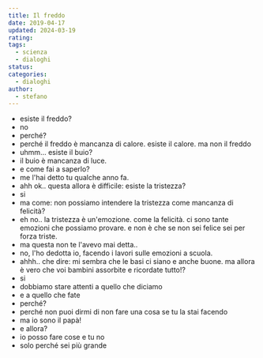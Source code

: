 ```yaml
---
title: Il freddo
date: 2019-04-17
updated: 2024-03-19
rating: 
tags:
  - scienza
  - dialoghi
status: 
categories:
  - dialoghi
author:
  - stefano
---
```


- esiste il freddo?
- no
- perché?
- perché il freddo è mancanza di calore. esiste il calore. ma non il freddo
- uhmm... esiste il buio?
- il buio è mancanza di luce.
- e come fai a saperlo?
- me l'hai detto tu qualche anno fa.
- ahh ok.. questa allora è difficile: esiste la tristezza?
- si
- ma come: non possiamo intendere la tristezza come mancanza di felicità?
- eh no.. la tristezza è un'emozione. come la felicità. ci sono tante emozioni che possiamo provare. e non è che se non sei felice sei per forza triste.
- ma questa non te l'avevo mai detta..
- no, l'ho dedotta io, facendo i lavori sulle emozioni a scuola.
- ahhh.. che dire: mi sembra che le basi ci siano e anche buone. ma allora è vero che voi bambini assorbite e ricordate tutto!?
- si
- dobbiamo stare attenti a quello che diciamo
- e a quello che fate
- perché?
- perché non puoi dirmi di non fare una cosa se tu la stai facendo
- ma io sono il papà!
- e allora?
- io posso fare cose e tu no
- solo perché sei più grande
